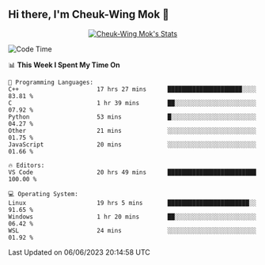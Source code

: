 ## Hi there, I'm Cheuk-Wing Mok 👋

<!--
**mozro0327/mozro0327** is a ✨ _special_ ✨ repository because its `README.md` (this file) appears on your GitHub profile.

Here are some ideas to get you started:

- 🔭 I’m currently working on ...
- 🌱 I’m currently learning ...
- 👯 I’m looking to collaborate on ...
- 🤔 I’m looking for help with ...
- 💬 Ask me about ...
- 📫 How to reach me: ...
- 😄 Pronouns: ...
- ⚡ Fun fact: ...
-->

<p align="center">
  <a href="https://github.com/mozro0327" class="rich-diff-level-one">
    <img src="https://github-readme-stats.vercel.app/api?username=mozro0327&title_color=333&text_color=777" alt="Cheuk-Wing Mok's Stats" >
    <!-- &hide=issues
    <img src="https://github-readme-stats.vercel.app/api?username=mozro0327&hide=issues&title_color=333&text_color=777" alt="Cheuk-Wing Mok's Stats" >
    -->
  </a>
</p>

<!--START_SECTION:waka-->
![Code Time](http://img.shields.io/badge/Code%20Time-1%2C624%20hrs%2015%20mins-blue)

📊 **This Week I Spent My Time On** 

```text
💬 Programming Languages: 
C++                      17 hrs 27 mins      █████████████████████░░░░   83.81 % 
C                        1 hr 39 mins        ██░░░░░░░░░░░░░░░░░░░░░░░   07.92 % 
Python                   53 mins             █░░░░░░░░░░░░░░░░░░░░░░░░   04.27 % 
Other                    21 mins             ░░░░░░░░░░░░░░░░░░░░░░░░░   01.75 % 
JavaScript               20 mins             ░░░░░░░░░░░░░░░░░░░░░░░░░   01.66 % 

🔥 Editors: 
VS Code                  20 hrs 49 mins      █████████████████████████   100.00 % 

💻 Operating System: 
Linux                    19 hrs 5 mins       ███████████████████████░░   91.65 % 
Windows                  1 hr 20 mins        ██░░░░░░░░░░░░░░░░░░░░░░░   06.42 % 
WSL                      24 mins             ░░░░░░░░░░░░░░░░░░░░░░░░░   01.92 % 
```


 Last Updated on 06/06/2023 20:14:58 UTC
<!--END_SECTION:waka-->
